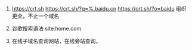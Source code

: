 1. <https://crt.sh>
https://crt.sh/?q=%.baidu.cn
https://crt.sh/?o=baidu  组织更全，不止一个域名

2. 谷歌搜索语法 site:home.com
3. 在线子域名查询网站，在线旁站查询。